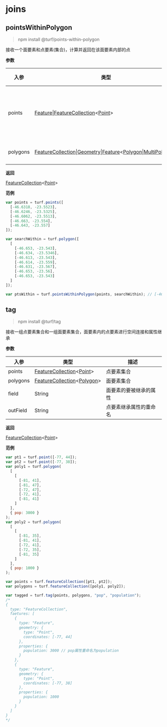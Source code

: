 # joins

## pointsWithinPolygon

> npm install @turf/points-within-polygon

接收一个面要素和点要素(集合)，计算并返回在该面要素内部的点

**参数**

| 入参     | 类型                                                                                                                                                              | 描述           |
| -------- | ----------------------------------------------------------------------------------------------------------------------------------------------------------------- | -------------- |
| points   | [Feature][feature_link]\|[FeatureCollection][featurecollection_link]&lt;[Point][point_link]&gt;                                                                   | 要计算的点要素 |
| polygons | [FeatureCollection][featurecollection_link]\|[Geometry][geometry_link]\|[Feature][feature_link]&lt;[Polygon][polygon_link]\|[MultiPolygon][multipolygon_link]&gt; | 面要素         |

**返回**

[FeatureCollection][featurecollection_link]&lt;[Point][point_link]&gt;

**范例**

```javascript
var points = turf.points([
  [-46.6318, -23.5523],
  [-46.6246, -23.5325],
  [-46.6062, -23.5513],
  [-46.663, -23.554],
  [-46.643, -23.557]
]);

var searchWithin = turf.polygon([
  [
    [-46.653, -23.543],
    [-46.634, -23.5346],
    [-46.613, -23.543],
    [-46.614, -23.559],
    [-46.631, -23.567],
    [-46.653, -23.56],
    [-46.653, -23.543]
  ]
]);

var ptsWithin = turf.pointsWithinPolygon(points, searchWithin); // [-46.6318, -23.5523]、[-46.643, -23.557]
```

## tag

> npm install @turf/tag

接收一组点要素集合和一组面要素集合，面要素内的点要素进行空间连接和属性继承

**参数**

| 入参     | 类型                                                                       | 描述                   |
| -------- | -------------------------------------------------------------------------- | ---------------------- |
| points   | [FeatureCollection][featurecollection_link]&lt;[Point][point_link]&gt;     | 点要素集合             |
| polygons | [FeatureCollection][featurecollection_link]&lt;[Polygon][polygon_link]&gt; | 面要素集合             |
| field    | String                                                                     | 面要素的要被继承的属性 |
| outField | String                                                                     | 点要素继承属性的重命名 |

**返回**

[FeatureCollection][featurecollection_link]&lt;[Point][point_link]&gt;

**范例**

```javascript
var pt1 = turf.point([-77, 44]);
var pt2 = turf.point([-77, 38]);
var poly1 = turf.polygon(
  [
    [
      [-81, 41],
      [-81, 47],
      [-72, 47],
      [-72, 41],
      [-81, 41]
    ]
  ],
  { pop: 3000 }
);
var poly2 = turf.polygon(
  [
    [
      [-81, 35],
      [-81, 41],
      [-72, 41],
      [-72, 35],
      [-81, 35]
    ]
  ],
  { pop: 1000 }
);

var points = turf.featureCollection([pt1, pt2]);
var polygons = turf.featureCollection([poly1, poly2]);

var tagged = turf.tag(points, polygons, "pop", "population");
/*
{
  type: "FeatureCollection",
  faetures: [
    {
      type: "Feature",
      geometry: {
        type: "Point",
        coordinates: [-77, 44]
      },
      properties: {
        population: 3000 // pop属性重命名为population
      }
    },
    {
      type: "Feature",
      geometry: {
        type: "Point",
        coordinates: [-77, 38]
      },
      properties: {
        population: 1000
      }
    }
  ]
}
*/
```

[geometry_link]: https://tools.ietf.org/html/rfc7946#section-3.1
[geojson_link]: https://tools.ietf.org/html/rfc7946#section-3
[feature_link]: https://tools.ietf.org/html/rfc7946#section-3.2
[featurecollection_link]: https://tools.ietf.org/html/rfc7946#section-3.3
[point_link]: https://tools.ietf.org/html/rfc7946#section-3.1.2
[polygon_link]: https://tools.ietf.org/html/rfc7946#section-3.1.6
[bbox_link]: https://tools.ietf.org/html/rfc7946#section-5
[coord_link]: https://tools.ietf.org/html/rfc7946#section-3.1.1
[multipoint_link]: https://tools.ietf.org/html/rfc7946#section-3.1.3
[multilinestring_link]: https://tools.ietf.org/html/rfc7946#section-3.1.4
[multipolygon_link]: https://tools.ietf.org/html/rfc7946#section-3.1.7
[linestring_link]: https://tools.ietf.org/html/rfc7946#section-3.1.4
